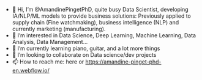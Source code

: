 - 👋 Hi, I’m @AmandinePingetPhD, quite busy Data Scientist, developing IA/NLP/ML models to provide business solutions:
Previously applied to supply chain (Fine watchmaking), business intelligence (NLP) and currently marketing (manufacturing).
- 👀 I’m interested in Data Science, Deep Learning, Machine Learning, Data Analysis, Data Management...
- 🌱 I’m currently learning piano, guitar, and a lot more things
- 💞️ I’m looking to collaborate on Data science/dev projects
- 📫 How to reach me: here or https://amandine-pinget-phd-en.webflow.io/

<!---
AmandinePingetPhD/AmandinePingetPhD is a ✨ special ✨ repository because its `README.md` (this file) appears on your GitHub profile.
You can click the Preview link to take a look at your changes.
--->
